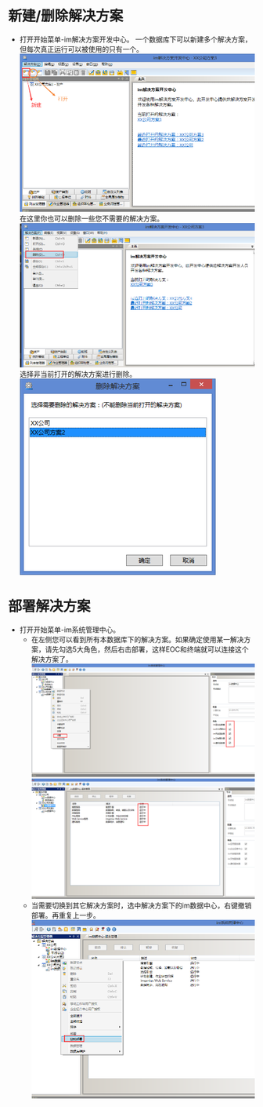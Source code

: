 # 新建/删除解决方案
* 打开开始菜单-im解决方案开发中心。
一个数据库下可以新建多个解决方案，但每次真正运行可以被使用的只有一个。
![](./images/sdc.jpg)
在这里你也可以删除一些您不需要的解决方案。
![](./images/删除解决方案.jpg)
选择非当前打开的解决方案进行删除。
![](./images/删除解决方案2.png)
# 部署解决方案
* 打开开始菜单-im系统管理中心。
    * 在左侧您可以看到所有本数据库下的解决方案。如果确定使用某一解决方案，请先勾选5大角色，然后右击部署，这样EOC和终端就可以连接这个解决方案了。
![](./images/部署.jpg)
![](./images/部署成功.jpg)
    * 当需要切换到其它解决方案时，选中解决方案下的im数据中心，右键撤销部署。再重复上一步。
![](./images/撤销部署.jpg)
